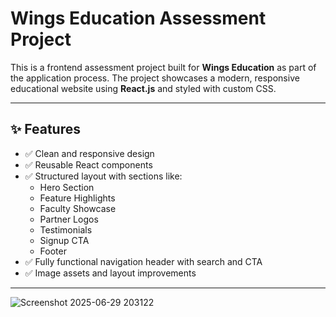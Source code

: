 # Wings Education Assessment Project

This is a frontend assessment project built for **Wings Education** as part of the application process. The project showcases a modern, responsive educational website using **React.js** and styled with custom CSS.

---

## ✨ Features

- ✅ Clean and responsive design
- ✅ Reusable React components
- ✅ Structured layout with sections like:
  - Hero Section
  - Feature Highlights
  - Faculty Showcase
  - Partner Logos
  - Testimonials
  - Signup CTA
  - Footer
- ✅ Fully functional navigation header with search and CTA
- ✅ Image assets and layout improvements

---


![Screenshot 2025-06-29 203122](https://github.com/user-attachments/assets/fb373333-b940-4187-95c4-5fdce38fd77c)

